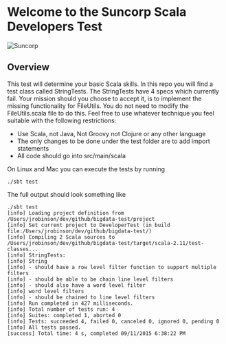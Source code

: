 # Welcome to the Suncorp Scala Developers Test

![Suncorp](http://www.suncorpgroup.com.au/sites/default/files/fm/images/brands/Suncorp_Hor_RGB_sm.jpg)

## Overview

This test will determine your basic Scala skills. In this repo you will find a test class called StringTests. The StringTests have 4 specs which currently fail.
Your mission should you choose to accept it, is to implement the missing functionality for FileUtils. You do not need to modify the FileUtils.scala file to do this.
Feel free to use whatever technique you feel suitable with the following restrictions: 

-	Use Scala, not Java, Not Groovy not Clojure or any other language
-	The only changes to be done under the test folder are to add import statements
-   All code should go into src/main/scala

On Linux and Mac you can execute the tests by running

```
./sbt test
```

The full output should look something like

```
./sbt test
[info] Loading project definition from /Users/jrobinson/dev/github/bigdata-test/project
[info] Set current project to DeveloperTest (in build file:/Users/jrobinson/dev/github/bigdata-test/)
[info] Compiling 2 Scala sources to /Users/jrobinson/dev/github/bigdata-test/target/scala-2.11/test-classes...
[info] StringTests:
[info] String
[info] - should have a row level filter function to support multiple filters
[info] - should be able to be chain line level filters
[info] - should also have a word level filter
[info] word level filters
[info] - should be chained to line level filters
[info] Run completed in 427 milliseconds.
[info] Total number of tests run: 4
[info] Suites: completed 1, aborted 0
[info] Tests: succeeded 4, failed 0, canceled 0, ignored 0, pending 0
[info] All tests passed.
[success] Total time: 4 s, completed 09/11/2015 6:38:22 PM
```
